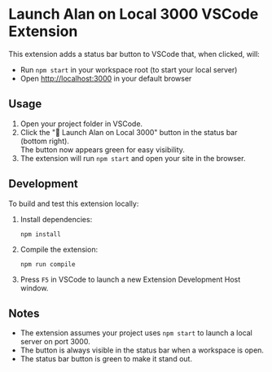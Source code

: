 # Launch Alan on Local 3000 VSCode Extension

This extension adds a status bar button to VSCode that, when clicked, will:
- Run `npm start` in your workspace root (to start your local server)
- Open [http://localhost:3000](http://localhost:3000) in your default browser

## Usage

1. Open your project folder in VSCode.
2. Click the "🚀 Launch Alan on Local 3000" button in the status bar (bottom right).  
   The button now appears green for easy visibility.
3. The extension will run `npm start` and open your site in the browser.

## Development

To build and test this extension locally:

1. Install dependencies:
   ```
   npm install
   ```

2. Compile the extension:
   ```
   npm run compile
   ```

3. Press `F5` in VSCode to launch a new Extension Development Host window.

## Notes

- The extension assumes your project uses `npm start` to launch a local server on port 3000.
- The button is always visible in the status bar when a workspace is open.
- The status bar button is green to make it stand out.
